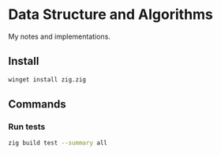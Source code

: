 # Data Structure and Algorithms

My notes and implementations.

## Install

```sh
winget install zig.zig
```

## Commands

### Run tests

```sh
zig build test --summary all
```

